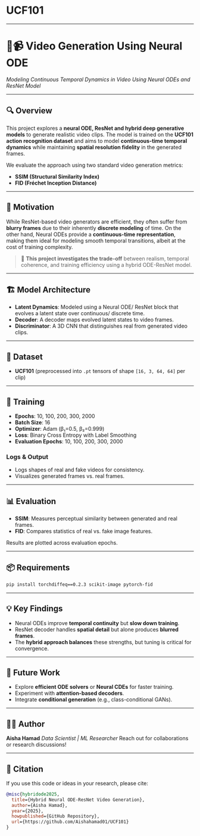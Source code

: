 # UCF101
---

# 🧠📹 Video Generation Using Neural ODE

*Modeling Continuous Temporal Dynamics in Video Using Neural ODEs and ResNet Model*

---

## 🔍 Overview

This project explores a **neural ODE, ResNet and hybrid deep generative models** to generate realistic video clips. The model is trained on the **UCF101 action recognition dataset** and aims to model **continuous-time temporal dynamics** while maintaining **spatial resolution fidelity** in the generated frames.

We evaluate the approach using two standard video generation metrics:

* **SSIM (Structural Similarity Index)**
* **FID (Fréchet Inception Distance)**

---

## 🧠 Motivation

While ResNet-based video generators are efficient, they often suffer from **blurry frames** due to their inherently **discrete modeling** of time. On the other hand, Neural ODEs provide a **continuous-time representation**, making them ideal for modeling smooth temporal transitions, albeit at the cost of training complexity.

> 🔧 **This project investigates the trade-off** between realism, temporal coherence, and training efficiency using a hybrid ODE-ResNet model.

---

## 🏗️ Model Architecture

* **Latent Dynamics**: Modeled using a Neural ODE/ ResNet block that evolves a latent state over continuous/ discrete time.
* **Decoder**: A decoder maps evolved latent states to video frames.
* **Discriminator**: A 3D CNN that distinguishes real from generated video clips.

---

## 📁 Dataset

* **UCF101** (preprocessed into `.pt` tensors of shape `[16, 3, 64, 64]` per clip)

---

## 🚀 Training

* **Epochs**: 10, 100, 200, 300, 2000
* **Batch Size**: 16
* **Optimizer**: Adam (β₁=0.5, β₂=0.999)
* **Loss**: Binary Cross Entropy with Label Smoothing
* **Evaluation Epochs**: 10, 100, 200, 300, 2000

### Logs & Output

* Logs shapes of real and fake videos for consistency.
* Visualizes generated frames vs. real frames.

---

## 📊 Evaluation

* **SSIM**: Measures perceptual similarity between generated and real frames.
* **FID**: Compares statistics of real vs. fake image features.

Results are plotted across evaluation epochs.

---

## 📦 Requirements

```bash
pip install torchdiffeq==0.2.3 scikit-image pytorch-fid
```

---

## 💡 Key Findings

* Neural ODEs improve **temporal continuity** but **slow down training**.
* ResNet decoder handles **spatial detail** but alone produces **blurred frames**.
* The **hybrid approach balances** these strengths, but tuning is critical for convergence.

---

## 📌 Future Work

* Explore **efficient ODE solvers** or **Neural CDEs** for faster training.
* Experiment with **attention-based decoders**.
* Integrate **conditional generation** (e.g., class-conditional GANs).

---

## 👨‍🔬 Author

**Aisha Hamad**
*Data Scientist | ML Researcher*
Reach out for collaborations or research discussions!

---

## 📝 Citation

If you use this code or ideas in your research, please cite:

```bibtex
@misc{hybridode2025,
  title={Hybrid Neural ODE-ResNet Video Generation},
  author={Aisha Hamad},
  year={2025},
  howpublished={GitHub Repository},
  url={https://github.com/Aishahamad01/UCF101}
}
```
